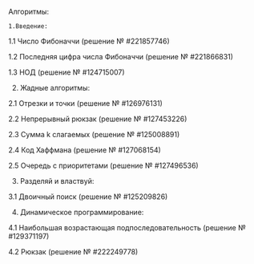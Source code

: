 Алгоритмы:

    1.Введение:

1.1 Число Фибоначчи				(решение № #221857746)

1.2 Последняя цифра числа Фибоначчи			(решение № #221866831)

1.3 НОД							(решение № #124715007)

2. Жадные алгоритмы:

2.1 Отрезки и точки					(решение № #126976131)

2.2 Непрерывный рюкзак 					(решение № #127453226)

2.3 Сумма k  слагаемых					(решение № #125008891)

2.4 Код Хаффмана						(решение № #127068154)

2.5 Очередь с приоритетами				(решение № #127496536)

3. Разделяй и властвуй:

3.1 Двоичный поиск 					(решение № #125209826)

4. Динамическое программирование:

4.1 Наибольшая возрастающая подпоследовательность	(решение № #129371197)

4.2 Рюкзак							(решение № #222249778)
